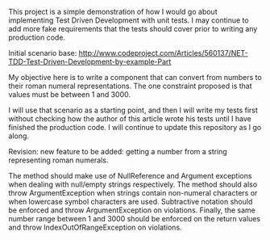This project is a simple demonstration of how I would go about implementing Test Driven Development with unit tests. I may continue to add more fake requirements that the tests should cover prior to writing any production code.


Initial scenario base: http://www.codeproject.com/Articles/560137/NET-TDD-Test-Driven-Development-by-example-Part 

My objective here is to write a component that can convert from numbers to their roman numeral representations. The one constraint proposed is that values must be between 1 and 3000.

I will use that scenario as a starting point, and then I will write my tests first without checking how the author of this article wrote his tests until I have finished the production code. I will continue to update this repository as I go along.


Revision: new feature to be added: getting a number from a string representing roman numerals.

The method should make use of NullReference and Argument exceptions when dealing with null/empty strings respectively. The method should also throw ArgumentException when strings contain non-numeral characters or when lowercase symbol characters are used. Subtractive notation should be enforced and throw ArgumentException on violations. Finally, the same number range between 1 and 3000 should be enforced on the return values and throw IndexOutOfRangeException on violations.